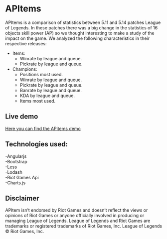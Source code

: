 # APItems 
APItems is a comparison of statistics between 5.11 and 5.14 patches League of Legends. In these patches there was a big change in the statistics of 16 objects skill power (AP) so we thought interesting to make a study of the impact on the game. We analyzed the following characteristics in their respective releases:  

+ Items:  
  - Winrate by league and queue.  
  - Pickrate by league and queue.  
+ Champions:  
  - Positions most used.  
  - Winrate by league and queue.  
  - Pickrate by league and queue.  
  - Banrate by league and queue.  
  - KDA by league and queue.  
  - Items most used.  

## Live demo  
[Here you can find the APitems demo](http://alexjoverm.github.io/APitems/App/#)  

## Technologies used:

 -Angularjs  
 -Bootstrap  
 -Less  
 -Lodash  
 -Riot Games Api  
 -Charts.js
 
## Disclaimer

APItem isn’t endorsed by Riot Games and doesn’t reflect the views or opinions of Riot Games or anyone officially involved in producing or managing League of Legends. League of Legends and Riot Games are trademarks or registered trademarks of Riot Games, Inc. League of Legends © Riot Games, Inc.
